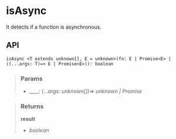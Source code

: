 # isAsync
It detects if a function is asynchronous.

## API

```tsx
isAsync <T extends unknown[], E = unknown>(fn: E | Promise<E> | ((...args: T)=> E | Promise<E>)): boolean 
```

> ### Params
>
> - ____: _(...args: unknown[])=> unknown | Promise<unknown>_
>

> ### Returns
>
> __result__
> - _boolean_  
>